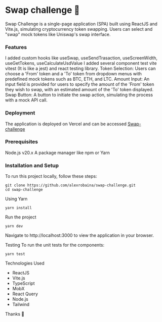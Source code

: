# Swap challenge 🚀

Swap Challenge is a single-page application (SPA) built using ReactJS and Vite.js, simulating cryptocurrency token swapping. Users can select and "swap" mock tokens like Uniswap's swap interface.

### Features

I added custom hooks like useSwap, useSendTrasaction, useScreenWidth, useGetTokens, useCalculateUsdValue
I added several component test vite vitest (It is like a jest) and react testing library.
Token Selection: Users can choose a 'From' token and a 'To' token from dropdown menus with predefined mock tokens such as BTC, ETH, and LTC.
Amount Input: An input field is provided for users to specify the amount of the 'From' token they wish to swap, with an estimated amount of the 'To' token displayed.
Swap Button: A button to initiate the swap action, simulating the process with a mock API call.

### Deployment
The application is deployed on Vercel and can be accessed [Swap-challenge](https://swap-challenge.vercel.app/) 

### Prerequisites
Node.js v20.x
A package manager like npm or Yarn

### Installation and Setup
To run this project locally, follow these steps:

```
git clone https://github.com/alexrobaina/swap-challenge.git
cd swap-challenge
```

Using Yarn
```
yarn install
```

Run the project
```
yarn dev
```

Navigate to http://localhost:3000 to view the application in your browser.

Testing
To run the unit tests for the components:
```
yarn test
```

Technologies Used
- ReactJS
- Vite.js
- TypeScript
- MobX
- React Query
- Node.js
- Tailwind

Thanks 🚀

